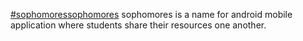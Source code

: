 <a href="https://www.dictionary.com/e/sophomore/">#sophomoressophomores</a>
sophomores is a name for android mobile application where students share their resources one another.
